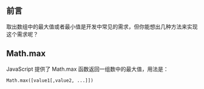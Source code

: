 **前言**
--- 

取出数组中的最大值或者最小值是开发中常见的需求，但你能想出几种方法来实现这个需求呢？

**Math.max**
---- 
JavaScript 提供了 Math.max 函数返回一组数中的最大值，用法是：

```
Math.max([value1[,value2, ...]])
```
